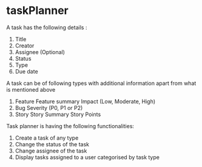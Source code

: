 # taskPlanner

A task has the following details :
1. Title
2. Creator
3. Assignee (Optional)
4. Status
5. Type 
6. Due date

A task can be of following types with additional information apart from what is mentioned above
1. Feature
      Feature summary
      Impact (Low, Moderate, High)
2. Bug
      Severity (P0, P1 or P2)
3. Story
      Story Summary
      Story Points


Task planner is having the following functionalities:
1. Create a task of any type
2. Change the status of the task
3. Change assignee of the task
4. Display tasks assigned to a user categorised by task type

